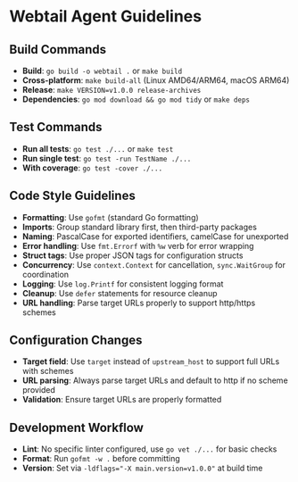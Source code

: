 # Webtail Agent Guidelines

## Build Commands
- **Build**: `go build -o webtail .` or `make build`
- **Cross-platform**: `make build-all` (Linux AMD64/ARM64, macOS ARM64)
- **Release**: `make VERSION=v1.0.0 release-archives`
- **Dependencies**: `go mod download && go mod tidy` or `make deps`

## Test Commands
- **Run all tests**: `go test ./...` or `make test`
- **Run single test**: `go test -run TestName ./...`
- **With coverage**: `go test -cover ./...`

## Code Style Guidelines
- **Formatting**: Use `gofmt` (standard Go formatting)
- **Imports**: Group standard library first, then third-party packages
- **Naming**: PascalCase for exported identifiers, camelCase for unexported
- **Error handling**: Use `fmt.Errorf` with `%w` verb for error wrapping
- **Struct tags**: Use proper JSON tags for configuration structs
- **Concurrency**: Use `context.Context` for cancellation, `sync.WaitGroup` for coordination
- **Logging**: Use `log.Printf` for consistent logging format
- **Cleanup**: Use `defer` statements for resource cleanup
- **URL handling**: Parse target URLs properly to support http/https schemes

## Configuration Changes
- **Target field**: Use `target` instead of `upstream_host` to support full URLs with schemes
- **URL parsing**: Always parse target URLs and default to http if no scheme provided
- **Validation**: Ensure target URLs are properly formatted

## Development Workflow
- **Lint**: No specific linter configured, use `go vet ./...` for basic checks
- **Format**: Run `gofmt -w .` before committing
- **Version**: Set via `-ldflags="-X main.version=v1.0.0"` at build time